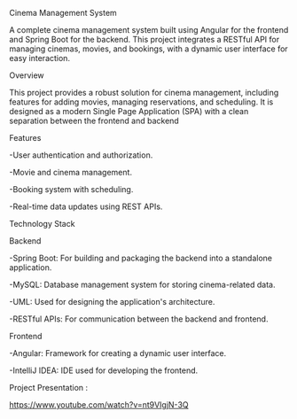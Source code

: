 Cinema Management System

A complete cinema management system built using Angular for the frontend and Spring Boot for the backend.
 This project integrates a RESTful API for managing cinemas, movies, and bookings, with a dynamic user 
interface for easy interaction.

Overview

This project provides a robust solution for cinema management, including features for adding movies, 
managing reservations, and scheduling. It is designed as a modern Single Page Application (SPA) with 
a clean separation between the frontend and backend

Features

-User authentication and authorization.

-Movie and cinema management.

-Booking system with scheduling. 

-Real-time data updates using REST APIs.

Technology Stack

Backend

-Spring Boot: For building and packaging the backend into a standalone application.

-MySQL: Database management system for storing cinema-related data.

-UML: Used for designing the application's architecture.

-RESTful APIs: For communication between the backend and frontend.

Frontend

-Angular: Framework for creating a dynamic user interface.

-IntelliJ IDEA: IDE used for developing the frontend.

Project Presentation : 

https://www.youtube.com/watch?v=nt9VIgjN-3Q


